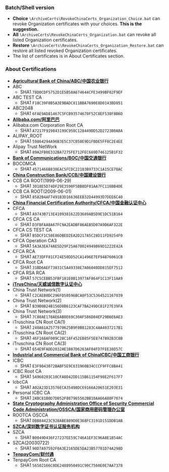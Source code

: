 ### Batch/Shell version
* **Choice** `\ArchiveCerts\RevokeChinaCerts_Organization_Choice.bat` can revoke Organization certificates with your choices. **This is the suggestion.**
* **All** `\ArchiveCerts\RevokeChinaCerts_Organization.bat` can revoke all listed Organization certificates.
* **Restore** `\ArchiveCerts\RevokeChinaCerts_Organization_Restore.bat` can restore all listed revoked Organization certificates.
* The list of certificates is in About Certificates section.

### About Certifications
* **[Agricultural Bank of China/ABC/中国农业银行](http://www.abchina.com)**
* ABC
    * SHA1 `78D0CDF5752D1E5B58A674644CFE3499BF02F9EF`
* ABC TEST CA
    * SHA1 `F18C39F8B5A3E9BADC811BBA7690E8D0143BD851`
* ABC2048
    * SHA1 `6FAE9AD81467C5FCB93574670F52C8EF538F8B6D`
* **[Alibaba.com/阿里巴巴](http://www.alibaba.com)**
* Alibaba.com Corporation Root CA
    * SHA1 `A7217F919843199C958C128449DD52D2723B0A8A`
* ALIPAY_ROOT
    * SHA1 `59864294A96B3E5C37C058E9D1FBDE5FF0C2E4EE`
* Alipay Trust NetWork
    * SHA1 `89A2FB0E332BA7275FE712FEC669D746125B1F32`
* **[Bank of Communications/BOC/中国交通银行](http://www.bankcomm.com)**
* BOCOMCA
    * SHA1 `4571466B830EAC5FCDC22103B9733C1A15CE78AC`
* **[China Construction Bank/CCB/中国建设银行](http://www.ccb.com)**
* CCB CA ROOT(1999-06-29)
    * SHA1 `3018E5D74DF29E3590F5BB8DF01AA7FC116BB4DE`
* CCB CA ROOT(2009-06-01)
    * SHA1 `8582B4AF7491B3D16636EEB32D44993D7DEE6C40`
* **[China Financial Certification Authority/CFCA/中国金融认证中心](http://www.cfca.com.cn)**
* CFCA
    * SHA1 `A9743B713E4109381622D3689AB5D9E1DC51B164`
* CFCA CS CA
    * SHA1 `D3FBFAA8A67FC9A2EADBF86AEB5D07A9D6AF322E`
* CFCA CS TEST CA
    * SHA1 `B5DCF1C58E86DBED2EA2D217A5C28D11FD9254F0`
* CFCA Operation CA3
    * SHA1 `5A3A3EA74AE5D29F25A670024949869D1222E42A`
* CFCA RCA
    * SHA1 `AE73DFF81CF24E50DD52CA1496E7EF94876061CB`
* CFCA Root CA
    * SHA1 `31BD6AEF73031C5A49338E7A06040DD815EF7512`
* CFCA RSA RCA
    * SHA1 `57C5CEBB53FBF181E0B13977AF864F1C13F11AA9`
* **[iTrusChina/天威诚信数字认证中心](http://www.itrus.com.cn)**
* China Trust Network(1)
    * SHA1 `C2CAEB0DC296FD50596BCA0F53C5364521167039`
* China Trust Network(2)
    * SHA1 `B39B0B24B156D8B6123CAF7BA249DC81F27E39FA`
* China Trust Network(3)
    * SHA1 `7C88AE178AE6AB8E69C30AF586D84EF29B6E6AE3`
* iTruschina CN Root CA(1)
    * SHA1 `240A61A2577970625B9F0B81283C4AA4037217B1`
* iTruschina CN Root CA(2)
    * SHA1 `46F168AF009C28C18F452EB85F5E8747892B3C8B`
* iTruschina CN Root CA(3)
    * SHA1 `654E9FADD2032AE1B87D6263AF04FD7FEE38D57C`
* **[Industrial and Commercial Bank of ChinaICBC/中国工商银行](www.icbc.com.cn)**
* ICBC
    * SHA1 `E3F9043072BABF5E9C631960B34CCCF9FFC8BA41`
* ICBC Root CA
    * SHA1 `5A960203C10CFA8D42DD115B61154F98E2F617F7`
* IcbcCA
    * SHA1 `A02A23D13576ECA35498DC69166A20651E203E31`
* Personal ICBC CA
    * SHA1 `2ABC81B0D7D052F887965562BB10AA66A80F7674`
* **[State Cryptography Administration Office of Security Commercial Code Administration/OSSCA/国家商用密码管理办公室](www.oscca.gov.cn)**
* ROOTCA OSCCA
    * SHA1 `DBB84423C928ABE889D0E368FC3191D151DDB1AB`
* **[SZCA/深圳数字证书认证服务机构](http://www.szca.net)**
* SZCA
    * SHA1 `B0049D436F27237EE59C746A1EF3C96A8E1B54AC`
* SZCA(20030722)
    * SHA1 `90D7A97592F0A3E2165DE5DA23B57701D74A298D`
* **[TenpayCom/财付通](http://www.tenpay.com)**
* TenpayCom Root CA
    * SHA1 `56502166C0DE2488950491C90C7560E0E7AA7378`
